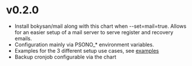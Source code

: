 # v0.2.0

- Install bokysan/mail along with this chart when --set=mail=true. Allows for an easier setup of a mail server to serve register and recovery emails.
- Configuration mainly via PSONO_* environment variables.
- Examples for the 3 different setup use cases, see [examples](/examples)
- Backup cronjob configurable via the chart